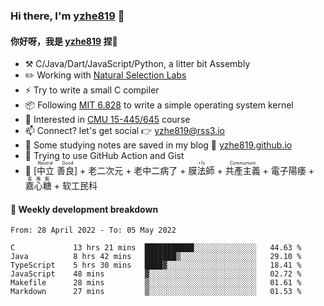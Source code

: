 ### Hi there, I'm [yzhe819](https://github.com/yzhe819) 👋

#### 你好呀，我是 [yzhe819](https://github.com/yzhe819) 捏👋

- :hammer_and_pick: C/Java/Dart/JavaScript/Python, a litter bit Assembly
- :pencil2: Working with [Natural Selection Labs](https://github.com/NaturalSelectionLabs)
- ⚡ Try to write a small C compiler
- 📦 Following [MIT 6.828](https://pdos.csail.mit.edu/6.828/2018/overview.html) to write a simple operating system kernel
- 🧪 Interested in [CMU 15-445/645](https://15445.courses.cs.cmu.edu/fall2020/) course
- 📫 Connect? let's get social 👉 yzhe819@rss3.io
- :scroll: Some studying notes are saved in my blog :space_invader: [yzhe819.github.io](https://yzhe819.github.io/)
- 🌟 Trying to use GitHub Action and Gist
- 🔑 <ruby>[中立 善良]<rp>（</rp><rt>Neutral Good</rt><rp>）</rp></ruby> + 老二次元 + 老中二病了 + <ruby>膜法師<rp>（</rp><rt>+1s</rt><rp>）</rp></ruby> +  <ruby>共產主義<rp>（</rp><rt>Communism</rt><rp>）</rp></ruby> + 電子陽痿 + <ruby>嘉心糖<rp>（</rp><rt>嘉晚飯</rt><rp>）</rp></ruby> + 软工民科



#### 📝 Weekly development breakdown

<!--START_SECTION:waka-->

```text
From: 28 April 2022 - To: 05 May 2022

C             13 hrs 21 mins  ███████████░░░░░░░░░░░░░░   44.63 %
Java          8 hrs 42 mins   ███████▒░░░░░░░░░░░░░░░░░   29.10 %
TypeScript    5 hrs 30 mins   ████▓░░░░░░░░░░░░░░░░░░░░   18.41 %
JavaScript    48 mins         ▓░░░░░░░░░░░░░░░░░░░░░░░░   02.72 %
Makefile      28 mins         ▒░░░░░░░░░░░░░░░░░░░░░░░░   01.61 %
Markdown      27 mins         ▒░░░░░░░░░░░░░░░░░░░░░░░░   01.53 %
```

<!--END_SECTION:waka-->



